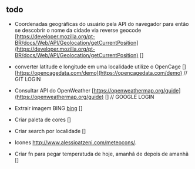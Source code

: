 ## todo
- Coordenadas geográficas do usuário pela API do navegador para então se descobrir o nome da cidade via reverse geocode [https://developer.mozilla.org/pt-BR/docs/Web/API/Geolocation/getCurrentPosition](https://developer.mozilla.org/pt-BR/docs/Web/API/Geolocation/getCurrentPosition) []
- converter latitude e longitude em uma localidade utilize o OpenCage [] [https://opencagedata.com/demo](https://opencagedata.com/demo) // GIT LOGIN
- Consultar API do OpenWeather [https://openweathermap.org/guide](https://openweathermap.org/guide) [] // GOOGLE LOGIN

- Extrair imagem BING [bing](https://www.bing.com/HPImageArchive.aspx?format=js&idx=0&n=1&mkt=pt-BR) []
- Criar paleta de cores []
- Criar search por localidade []
- Icones  http://www.alessioatzeni.com/meteocons/.
- Criar fn para pegar temperatuda de hoje, amanhã de depois de amanhã []
